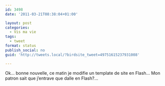 ```yaml
---
id: 3498
date: '2011-03-21T08:38:04+01:00'

layout: post
categories:
  - Vis ma vie
tags:
  - tweet
format: status
publish_social: no
guid: 'http://tweets.local/?birdsite_tweet=49751615237931008'

---
```


Ok… bonne nouvelle, ce matin je modifie un template de site en Flash… Mon patron sait que j’entrave que dalle en Flash?…